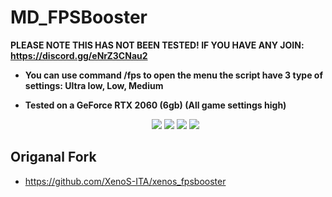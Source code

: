 # MD_FPSBooster
**PLEASE NOTE THIS HAS NOT BEEN TESTED! IF YOU HAVE ANY JOIN: https://discord.gg/eNrZ3CNau2**
+ **You can use command /fps to open the menu
the script have 3 type of settings: Ultra low, Low, Medium**

+ **Tested on a GeForce RTX 2060 (6gb) (All game settings high)**

  <p align="center">
  <img  src="https://forum.cfx.re/uploads/default/original/4X/7/f/a/7fad2268386f5d491f401f2d356fd31a567e8a0c.png">
   <img  src="https://forum.cfx.re/uploads/default/original/4X/b/b/c/bbcd9a17083cb8a30e26fd9afa6ba3f739d7948c.png">
   <img  src="https://forum.cfx.re/uploads/default/original/4X/2/d/8/2d82f02b2fafa32af6debe93e8060fa7184d1943.png">
   <img  src="https://forum.cfx.re/uploads/default/original/4X/8/a/e/8ae8345e8031684a9f76fac0b8f0e3568e432983.png">
</p>


## Origanal Fork
+ https://github.com/XenoS-ITA/xenos_fpsbooster
